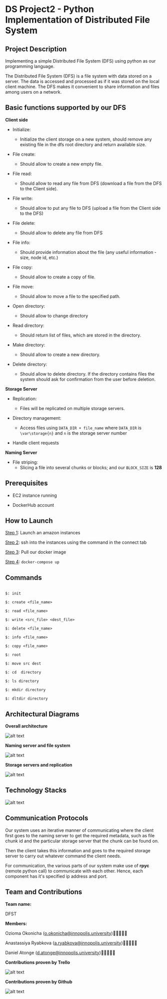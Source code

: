# DS Project2 - Python Implementation of Distributed File System  



## Project Description  

Implementing a simple Distributed File System (DFS) using python as our programming language.  

The Distributed File System (DFS) is a file system with data stored on a server. The data is accessed and processed as if it was stored on the local client machine. The DFS makes it convenient to share information and files among users on a network.  



## Basic functions supported by our DFS  

**Client side**  

- Initialize:
  - Initialize the client storage on a new system, should remove any existing file in the dfs root directory and return available size.

- File create:
  - Should allow to create a new empty file.

- File read:
  - Should allow to read any file from DFS (download a file from the DFS to the Client side).
- File write:
  - Should allow to put any file to DFS (upload a file from the Client side to the DFS)

- File delete:
  - Should allow to delete any file from DFS

- File info:
  -  Should provide information about the file (any useful information - size, node id, etc.)

- File copy:
  - Should allow to create a copy of file.

- File move:
  - Should allow to move a file to the specified path.

- Open directory:
  - Should allow to change directory

- Read directory:
  - Should return list of files, which are stored in the directory.

- Make directory:
  - Should allow to create a new directory.

- Delete directory:
  - Should allow to delete directory.  If the directory contains files the system should ask for confirmation from the user before deletion.  



**Storage Server**

- Replication:
  - Files will be replicated on multiple storage servers.

- Directory management:
  - Access files using ```DATA_DIR + file_name``` where ```DATA_DIR``` is ```\var\storage{n}``` and ```n``` is the storage server number

- Handle client requests  



**Naming Server**  

- File striping:
  -  Slicing a file into several chunks or blocks; and our ```BLOCK_SIZE``` is **128**  



## Prerequisites  

- EC2 instance running

- DockerHub account



## How to Launch  

<u>Step 1</u>: Launch an amazon instances  

<u>Step 2</u>: ssh into the instances using the command in  the connect tab  

<u>Step 3</u>: Pull our docker image  

<u>Step 4</u>: ```docker-compose up```  



## Commands

```

$: init

$: create <file_name>

$: read <file_name>

$: write <src_file> <dest_file>

$: delete <file_name>

$: info <file_name>

$: copy <file_name>  

$: root

$: move src dest

$: cd  directory

$: ls directory

$: mkdir directory

$: dltdir directory
```



## Architectural Diagrams  

**Overall architecture**  



![alt text](https://github.com/Ozziekins/DS_project2/blob/master/images/diagram1.png?raw=true)  



**Naming server and file system**  



![alt text](https://github.com/Ozziekins/DS_project2/blob/master/images/diagram2.png?raw=true)  



**Storage servers and replication**  



![alt text](https://github.com/Ozziekins/DS_project2/blob/master/images/diagram3.png?raw=true)



## Technology Stacks  

![alt text](https://github.com/Ozziekins/DS_project2/blob/master/images/stacks.png?raw=true)  



## Communication Protocols  

Our system uses an iterative manner of communicating where the client first goes to the naming server to get the required metadata, such as file chunk id and the particular storage server that the chunk can be found on.  

Then the client takes this information and goes to the required storage server to carry out whatever command the client needs.  



For communication, the various parts of our system make use of **rpyc** (remote python call) to communicate with each other. Hence, each component has it's specified ip address and port. 



## Team and Contributions  

**Team name:**   

DFST  

**Members:**  

Ozioma Okonicha (o.okonicha@innopolis.university)👩🏾‍💻🇳🇬  

Anastassiya Ryabkova (a.ryabkova@innopolis.university)👩🏼‍💻🇰🇿  

Daniel Atonge (d.atonge@innopolis.university)🧑🏿‍💻🇨🇲  



**Contributions proven by Trello**  

![alt text](https://github.com/Ozziekins/DS_project2/blob/master/images/trello.png?raw=true)

**Contributions proven by Github**  

![alt text](https://github.com/Ozziekins/DS_project2/blob/master/images/github.png?raw=true)